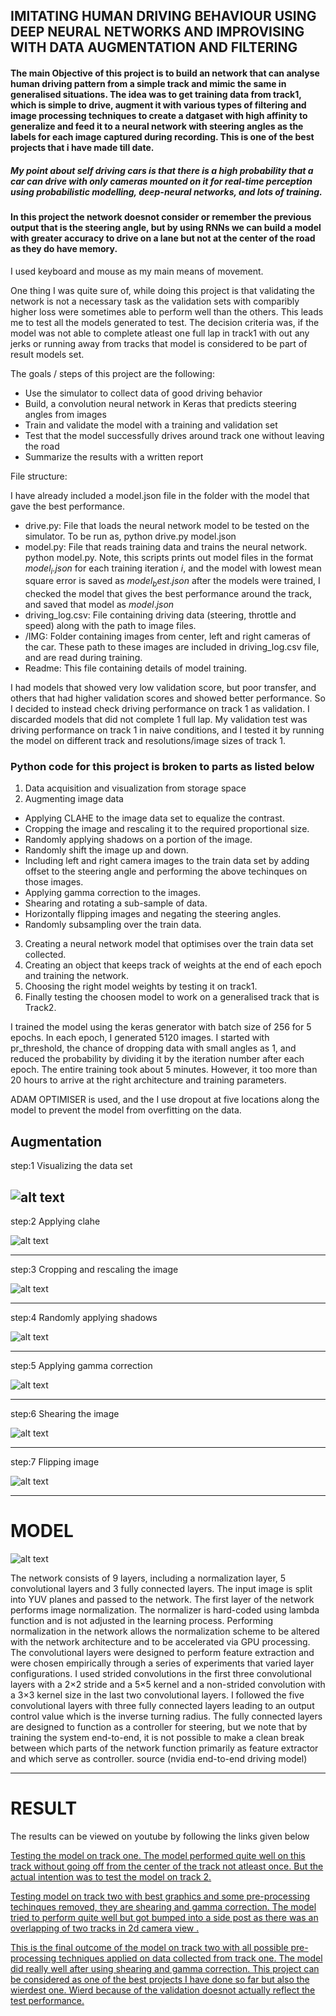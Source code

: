 ## IMITATING HUMAN DRIVING BEHAVIOUR USING DEEP NEURAL NETWORKS AND IMPROVISING WITH DATA AUGMENTATION AND FILTERING



#### The main Objective of this project is to build an network that can analyse human driving pattern from a simple track and mimic the same in generalised situations. The idea was to get training data from track1, which is simple to drive, augment it with various types of filtering and image processing techniques to create a datgaset with high affinity to generalize and feed it to a neural network with steering angles as the labels for each image captured during recording. This is one of the best projects that i have made till date.

##### My point about self driving cars is that there is a high probability that a car can drive with only cameras mounted on it for real-time perception using probabilistic modelling, deep-neural networks, and lots of training.

#### In this project the network doesnot consider or remember the previous output that is the steering angle, but by using RNNs we can build a model with greater accuracy to drive on a lane but not at the center of the road as they do have memory.



I used keyboard and mouse as my main means of movement. 

One thing I was quite sure of, while doing this project is that validating the network is not a necessary task as the validation sets with comparibly higher loss were sometimes able to perform well than the others. This leads me to test all the models generated to test. The decision criteria was, if the model was not able to complete atleast one full lap in track1 with out any jerks or running away from tracks that model is considered to be part of result models set. 

The goals / steps of this project are the following:
* Use the simulator to collect data of good driving behavior
* Build, a convolution neural network in Keras that predicts steering angles from images
* Train and validate the model with a training and validation set
* Test that the model successfully drives around track one without leaving the road
* Summarize the results with a written report

File structure:

I have already included a model.json file in the folder with the model that gave the best performance. 

* drive.py: File that loads the neural network model to be tested on the simulator. To be run as, python drive.py model.json
* model.py: File that reads training data and trains the neural network. python model.py. Note, this scripts prints out model files in the format $model _ i.json$ for each training iteration $i$, and the model with lowest mean square error is saved as $model _ best.json$ after the models were trained, I checked the model that gives the best performance around the track, and saved that model as $model.json$
* driving_log.csv: File containing driving data (steering, throttle and speed) along with the path to image files.
* /IMG: Folder containing images from center, left and right cameras of the car. These path to these images are included in driving_log.csv file, and are read during training.
* Readme: This file containing details of model training.

I had models that showed very low validation score, but poor transfer, and others that had higher validation scores and showed better performance. So I decided to instead check driving performance on track 1 as validation. I discarded models that did not complete 1 full lap. My validation test was driving performance on track 1 in naive conditions, and I tested it by running the model on different track and resolutions/image sizes of track 1.

### Python code for this project is broken to parts as listed below
1. Data acquisition and visualization from storage space 
2. Augmenting image data
  * Applying CLAHE to the image data set to equalize the contrast.
  * Cropping the image and rescaling it to the required proportional size.
  * Randomly applying shadows on a portion of the image.
  * Randomly shift the image up and down.
  * Including left and right camera images to the train data set by adding offset to the steering angle and performing the above     techinques on those images.
  * Applying gamma correction to the images.
  * Shearing and rotating a sub-sample of data.
  * Horizontally flipping images and negating the steering angles.
  * Randomly subsampling over the train data.
3. Creating a neural network model that optimises over the train data set collected.
4. Creating an object that keeps track of weights at the end of each epoch and training the network.
5. Choosing the right model weights by testing it on track1.
6. Finally testing the choosen model to work on a generalised track that is Track2.

I trained the model using the keras generator with batch size of 256 for 5 epochs. In each epoch, I generated 5120 images. I started with pr_threshold, the chance of dropping data with small angles as 1, and reduced the probability by dividing it by the iteration number after each epoch. The entire training took about 5 minutes. However, it too more than 20 hours to arrive at the right architecture and training parameters.

ADAM OPTIMISER is used, and the I use dropout at five locations along the model to prevent the model from overfitting on the data.

## Augmentation
step:1 Visualizing the data set

![alt text](https://github.com/GOUTHAMRANGU/SDCND-UDACITY/blob/master/PROJECT3/images/sample.JPG)
----------------------------------------------------------------------------------------------------------------------------------------
step:2 Applying clahe

![alt text](https://github.com/GOUTHAMRANGU/SDCND-UDACITY/blob/master/PROJECT3/images/clahe.JPG)

----------------------------------------------------------------------------------------------------------------------------------------
step:3 Cropping and rescaling the image

![alt text](https://github.com/GOUTHAMRANGU/SDCND-UDACITY/blob/master/PROJECT3/images/crop_reshape_image.JPG)

----------------------------------------------------------------------------------------------------------------------------------------
step:4 Randomly applying shadows

![alt text](https://github.com/GOUTHAMRANGU/SDCND-UDACITY/blob/master/PROJECT3/images/shadow.JPG)

----------------------------------------------------------------------------------------------------------------------------------------
step:5 Applying gamma correction

![alt text](https://github.com/GOUTHAMRANGU/SDCND-UDACITY/blob/master/PROJECT3/images/gamm_diff.JPG)

----------------------------------------------------------------------------------------------------------------------------------------
step:6 Shearing the image

![alt text](https://github.com/GOUTHAMRANGU/SDCND-UDACITY/blob/master/PROJECT3/images/shear.JPG)

----------------------------------------------------------------------------------------------------------------------------------------
step:7 Flipping image

![alt text](https://github.com/GOUTHAMRANGU/SDCND-UDACITY/blob/master/PROJECT3/images/flip.JPG)

----------------------------------------------------------------------------------------------------------------------------------------


# MODEL
![alt text](https://github.com/GOUTHAMRANGU/SDCND-UDACITY/blob/master/PROJECT3/images/model.JPG)


The network consists of 9 layers, including a normalization layer, 5 convolutional layers and 3 fully connected layers. The input image is split into YUV planes and passed to the network. The first layer of the network performs image normalization. The normalizer is hard-coded using lambda function and is not adjusted in the learning process. Performing normalization in the network allows the normalization scheme to be altered with the network architecture and to be accelerated via GPU processing. The convolutional layers were designed to perform feature extraction and were chosen empirically through a series of experiments that varied layer configurations. I used strided convolutions in the first three convolutional layers with a 2×2 stride and a 5×5 kernel and a non-strided convolution with a 3×3 kernel size in the last two convolutional layers. I followed the five convolutional layers with three fully connected layers leading to an output control value which is the inverse turning radius. The fully connected layers are designed to function as a controller for steering, but we note that by training the system end-to-end, it is not possible to make a clean break between which parts of the network function primarily as feature extractor and which serve as controller. source (nvidia end-to-end driving model)

----------------------------------------------------------------------------------------------------------------------------------------

# RESULT
The results can be viewed on youtube by following the links given below

[Testing the model on track one. The model performed quite well on this track without going off from the center of the track not atleast once. But the actual intention was to test the model on track 2.](https://www.youtube.com/watch?v=-XnEOL9RJ2o)

[Testing model on track two with best graphics and some pre-processing techinques removed, they are shearing and gamma correction. The model tried to perform quite well but got bumped into a side post as there was an overlapping of two tracks in 2d camera view .](https://www.youtube.com/watch?v=tytpl-51GBI)

[This is the final outcome of the model on track two with all possible pre-processing techniques applied on data collected from track one. The model did really well after using shearing and gamma correction. This project can be considered as one of the best projects I have done so far but also the wierdest one. Wierd because of the validation doesnot actually reflect the test performance.](https://www.youtube.com/watch?v=dTX2HpVYWNo)
